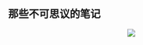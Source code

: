 ## 那些不可思议的笔记
<div align=center>
    <img src="https://cdn.jsdelivr.net/gh/zaoyifan/Gallery/Note/20200628111945.png">
</div>